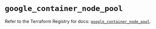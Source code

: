 # `google_container_node_pool`

Refer to the Terraform Registry for docs: [`google_container_node_pool`](https://registry.terraform.io/providers/hashicorp/google/6.37.0/docs/resources/container_node_pool).
